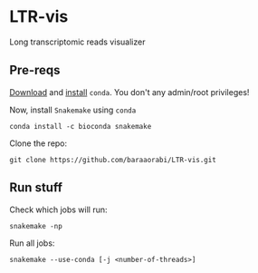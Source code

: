# LTR-vis
Long transcriptomic reads visualizer

## Pre-reqs

[Download](https://www.anaconda.com/distribution/) and [install](https://docs.conda.io/projects/conda/en/latest/user-guide/install/linux.html) `conda`. 
You don't any admin/root privileges! 

Now, install `Snakemake` using `conda`
```
conda install -c bioconda snakemake
```

Clone the repo:
```
git clone https://github.com/baraaorabi/LTR-vis.git
```

## Run stuff

Check which jobs will run:
```
snakemake -np
```

Run all jobs:
```
snakemake --use-conda [-j <number-of-threads>]
```
